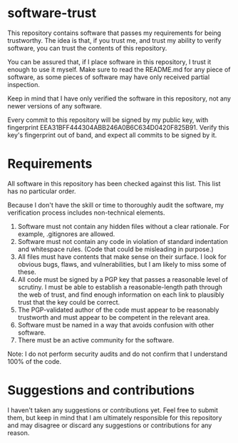# software-trust

This repository contains software that passes my requirements for being
trustworthy. The idea is that, if you trust me, and trust my ability to verify
software, you can trust the contents of this repository.

You can be assured that, if I place software in this repository, I trust it
enough to use it myself. Make sure to read the README.md for any piece of
software, as some pieces of software may have only received partial inspection.

Keep in mind that I have only verified the software in this repository, not any
newer versions of any software.

Every commit to this repository will be signed by my public key, with
fingerprint EEA31BFF444304ABB246A0B6C634D0420F825B91. Verify this key's
fingerprint out of band, and expect all commits to be signed by it.

# Requirements

All software in this repository has been checked against this list. This list
has no particular order.

Because I don't have the skill or time to thoroughly audit the software, my
verification process includes non-technical elements.

1. Software must not contain any hidden files without a clear rationale. For
   example, .gitignores are allowed.
2. Software must not contain any code in violation of standard indentation and
   whitespace rules. (Code that could be misleading in purpose.)
3. All files must have contents that make sense on their surface. I look for
   obvious bugs, flaws, and vulnerabilities, but I am likely to miss some of
   these.
4. All code must be signed by a PGP key that passes a reasonable level of
   scrutiny. I must be able to establish a reasonable-length path through the
   web of trust, and find enough information on each link to plausibly trust
   that the key could be correct.
5. The PGP-validated author of the code must appear to be reasonably trustworth
   and must appear to be competent in the relevant area.
5. Software must be named in a way that avoids confusion with other software.
6. There must be an active community for the software.

Note: I do not perform security audits and do not confirm that I understand
100% of the code.

# Suggestions and contributions

I haven't taken any suggestions or contributions yet. Feel free to submit them,
but keep in mind that I am ultimately responsible for this repository and may
disagree or discard any suggestions or contributions for any reason.
